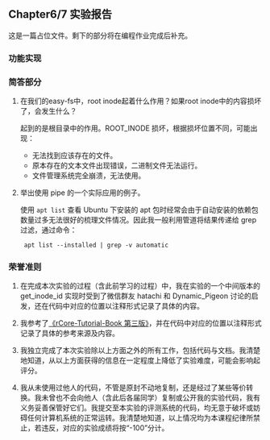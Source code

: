 ## Chapter6/7 实验报告

这是一篇占位文件。剩下的部分将在编程作业完成后补充。

### 功能实现

### 简答部分

1. 在我们的easy-fs中，root inode起着什么作用？如果root inode中的内容损坏了，会发生什么？

    起到的是根目录中的作用。ROOT_INODE 损坏，根据损坏位置不同，可能出现：
    * 无法找到应该存在的文件。
    * 原本存在的文本文件出现错误，二进制文件无法运行。
    * 文件管理系统完全崩溃，无法使用。

2. 举出使用 pipe 的一个实际应用的例子。

    使用 `apt list` 查看 Ubuntu 下安装的 apt 包时经常会由于自动安装的依赖包数量过多无法很好的梳理文件情况。因此我一般利用管道将结果传递给 grep 过滤，通过命令：

        apt list --installed | grep -v automatic

### 荣誉准则

1. 在完成本次实验的过程（含此前学习的过程）中，我在实验的一个中间版本的 get_inode_id 实现时受到了微信群友 hatachi 和 Dynamic_Pigeon 讨论的启发，还在代码中对应的位置以注释形式记录了具体的内容。

2. 我参考了[《rCore-Tutorial-Book 第三版》](https://rcore-os.cn/rCore-Tutorial-Book-v3/index.html)，并在代码中对应的位置以注释形式记录了具体的参考来源及内容。

3. 我独立完成了本次实验除以上方面之外的所有工作，包括代码与文档。我清楚地知道，从以上方面获得的信息在一定程度上降低了实验难度，可能会影响起评分。

4. 我从未使用过他人的代码，不管是原封不动地复制，还是经过了某些等价转换。我未曾也不会向他人（含此后各届同学）复制或公开我的实验代码，我有义务妥善保管好它们。我提交至本实验的评测系统的代码，均无意于破坏或妨碍任何计算机系统的正常运转。我清楚地知道，以上情况均为本课程纪律所禁止，若违反，对应的实验成绩将按“-100”分计。